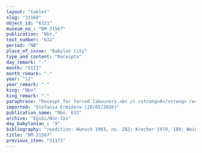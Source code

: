 ```yaml
---
layout: "tablet"
slug: "31168"
object_id: "6321"
museum_no_: "BM 31567"
publication: "Nbn."
text_number: "632"
period: "NB"
place_of_issue: "Babylon city"
type_and_content: "Receipts"
day_remark: "-"
month: "VIII"
month_remark: "-"
year: "12"
year_remark: "-"
king: "Nbn"
king_remark: "-"
paraphrase: "Receipt for forced labourers.<br /> <strong>A</strong> receives (<em>mahāru</em>)&nbsp;2 forced labourers (<em>ur</em><em>ā&scaron;u</em>) from <strong>B</strong>. They are to do the earthwork (<em>dullu epiri</em>) that<em>&nbsp;</em><strong>C, B</strong>&#39;s son-in-law, is supposed to do&nbsp;(<em>&scaron;a </em>C)&nbsp;from Arahsamna (VIII) till the end of Nisan (I) of Nabonidus&rsquo; 13th<sup>sic?!</sup> year. The document is written on the 9th day of Arahsamna (VIII) of Nabonidus&rsquo; 12th<sup>sic?!</sup> year, which means that the labourers will start working only in another year time (unless there is an error in the copy, and they are to start immediately). Names of 3 witnesses and the scribe:&nbsp;Arad-Marduk/Kittia//&Scaron;ang&ucirc;-Ea.<br /> &nbsp;<br /> <strong>A </strong>=&hellip;-u&scaron;allim/Apkallu//Mu&scaron;ēzib; <strong>B </strong>= Itti-Marduk-balāṭu/Nab&ucirc;-ahhē-iddin//Egibi; <strong>C </strong>= Iddin-Marduk/Iqī&scaron;āya//Nūr-S&icirc;n"
imported: "Stefania Ermidoro (28/05/2016)"
publication_name: "Nbn. 632"
archive: "Egibi/Nūr-Sîn"
day_babylonian_: "9"
bibliography: "reedition: Wunsch 1993, no. 202; Krecher 1970, 180; Weingort 1939, 27."
title: "BM 31567"
previous_item: "31171"
---
```

